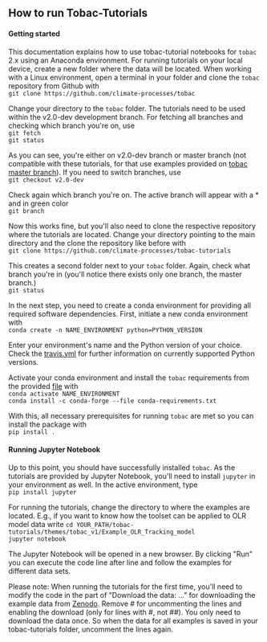 ## How to run Tobac-Tutorials

#### Getting started

This documentation explains how to use tobac-tutorial notebooks for `tobac` 2.x using an Anaconda environment. For running tutorials on your local device, create a new folder where the data will be located. When working with a Linux environment, open a terminal in your folder and clone the `tobac` repository from Github with\
`git clone https://github.com/climate-processes/tobac`

Change your directory to the `tobac` folder. The tutorials need to be used within the v2.0-dev development branch. For fetching all branches and checking which branch you're on, use\
`git fetch`\
`git status`

As you can see, you're either on v2.0-dev branch or master branch (not compatible with these tutorials, for that use examples provided on [tobac master branch](https://github.com/climate-processes/tobac/tree/master/examples)). If you need to switch branches, use\
`git checkout v2.0-dev`

Check again which branch you're on. The active branch will appear with a * and in green color\
`git branch`

Now this works fine, but you'll also need to clone the respective repository where the tutorials are located. Change your directory pointing to the main directory and the clone the repository like before with\
`git clone https://github.com/climate-processes/tobac-tutorials`

This creates a second folder next to your `tobac` folder. Again, check what branch you're in (you'll notice there exists only one branch, the master branch.)\
`git status`

In the next step, you need to create a conda environment for providing all required software dependencies. First, initiate a new conda environment with\
`conda create -n NAME_ENVIRONMENT python=PYTHON_VERSION`

Enter your environment's name and the Python version of your choice. Check the [travis.yml](https://github.com/climate-processes/tobac/blob/v2.0-dev/.travis.yml) for further information on currently supported Python versions. 

Activate your conda environment and install the `tobac` requirements from the provided [file](https://github.com/climate-processes/tobac/blob/v2.0-dev/conda-requirements.txt) with\
`conda activate NAME_ENVIRONMENT`\
`conda install -c conda-forge --file conda-requirements.txt`

With this, all necessary prerequisites for running `tobac` are met so you can install the package with\
`pip install .`

#### Running Jupyter Notebook

Up to this point, you should have successfully installed `tobac`. As the tutorials are provided by Jupyter Notebook, you'll need to install `jupyter` in your environment as well. In the active environment, type\
`pip install jupyter`

For running the tutorials, change the directory to where the examples are located. E.g., if you want to know how the toolset can be applied to OLR model data write 
`cd YOUR_PATH/tobac-tutorials/themes/tobac_v1/Example_OLR_Tracking_model`\
`jupyter notebook`

The Jupyter Notebook will be opened in a new browser. By clicking "Run" you can execute the code line after line and follow the examples for different data sets.

Please note: When running the tutorials for the first time, you'll need to modify the code in the part of "Download the data: ..." for downloading the example data from [Zenodo](https://zenodo.org/). Remove # for uncommenting the lines and enabling the download (only for lines with #, not ##). You only need to download the data once. So when the data for all examples is saved in your tobac-tutorials folder, uncomment the lines again. 
